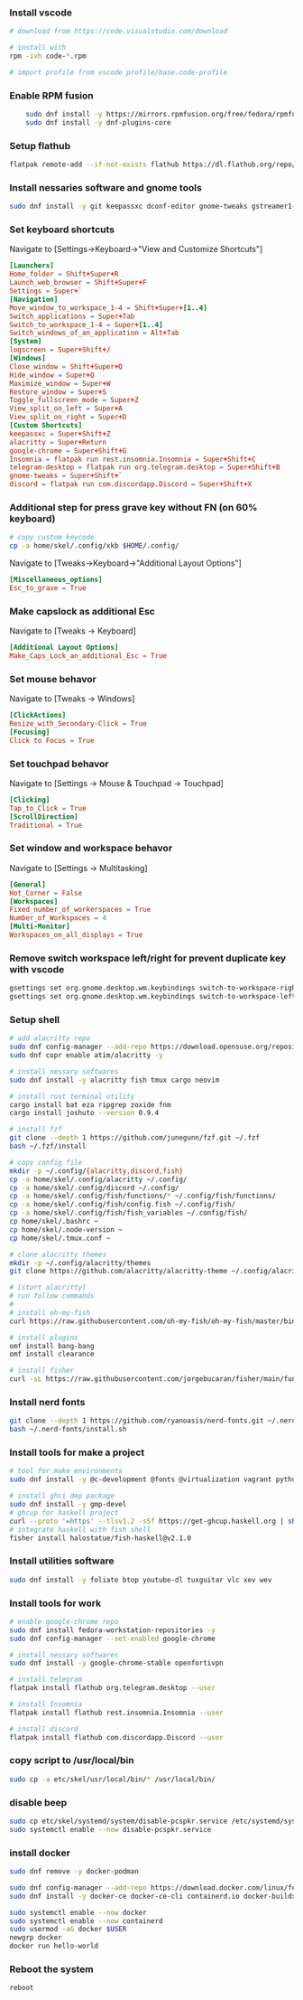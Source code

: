 ### Install vscode
```bash
# download from https://code.visualstudio.com/download

# install with 
rpm -ivh code-*.rpm

# import profile from vscode_profile/base.code-profile
```

### Enable RPM fusion
```bash
	sudo dnf install -y https://mirrors.rpmfusion.org/free/fedora/rpmfusion-free-release-$(rpm -E %fedora).noarch.rpm https://mirrors.rpmfusion.org/nonfree/fedora/rpmfusion-nonfree-release-$(rpm -E %fedora).noarch.rpm
    sudo dnf install -y dnf-plugins-core
```

### Setup flathub
```bash
flatpak remote-add --if-not-exists flathub https://dl.flathub.org/repo/flathub.flatpakrepo --user
```

### Install nessaries software and gnome tools
```bash
sudo dnf install -y git keepassxc dconf-editor gnome-tweaks gstreamer1-plugins-bad-free-extras gstreamer1-plugin-openh264
```

### Set keyboard shortcuts
Navigate to [Settings->Keyboard->"View and Customize Shortcuts"]
```toml
[Launchers]
Home_folder = Shift+Super+R
Launch_web_browser = Shift+Super+F
Settings = Super+`
[Navigation]
Move_window_to_workspace_1-4 = Shift+Super+[1..4]
Switch_applications = Super+Tab
Switch_to_workspace_1-4 = Super+[1..4]
Switch_windows_of_an_application = Alt+Tab
[System]
logscreen = Super+Shift+/
[Windows]
Close_window = Shift+Super+Q
Hide_window = Super+Q
Maximize_window = Super+W
Restore_window = Super+S
Toggle_fullscreen_mode = Super+Z
View_split_on_left = Super+A
View_split_on_right = Super+D
[Custom Shortcuts]
keepassxc = Super+Shift+Z
alacritty = Super+Return
google-chrome = Super+Shift+G
Insomnia = flatpak run rest.insomnia.Insomnia = Super+Shift+C
telegram-desktop = flatpak run org.telegram.desktop = Super+Shift+B
gnome-tweaks = Super+Shift+`
discord = flatpak run com.discordapp.Discord = Super+Shift+X
```

### Additional step for press grave key without FN (on 60% keyboard)
```bash
# copy custom keycode
cp -a home/skel/.config/xkb $HOME/.config/
```
Navigate to [Tweaks->Keyboard->"Additional Layout Options"]
```toml
[Miscellaneous_options]
Esc_to_grave = True
```

### Make capslock as additional Esc
Navigate to [Tweaks -> Keyboard]
```toml
[Additional Layout Options]
Make_Caps_Lock_an_additional_Esc = True
```

### Set mouse behavor
Navigate to [Tweaks -> Windows]
```toml
[ClickActions]
Resize_with_Secondary-Click = True
[Focusing]
Click to Focus = True
```

### Set touchpad behavor
Navigate to 
[Settings -> Mouse & Touchpad -> Touchpad]
```toml
[Clicking]
Tap_to_Click = True
[ScrollDirection]
Traditional = True
```

### Set window and workspace behavor
Navigate to [Settings -> Multitasking]
```toml
[General]
Hot_Corner = False
[Workspaces]
Fixed_number_of_workerspaces = True
Number_of_Workspaces = 4
[Multi-Monitor]
Workspaces_on_all_displays = True
```

### Remove switch workspace left/right for prevent duplicate key with vscode
```bash
gsettings set org.gnome.desktop.wm.keybindings switch-to-workspace-right "['']"
gsettings set org.gnome.desktop.wm.keybindings switch-to-workspace-left "['']"
```

### Setup shell
```bash
# add alacritty repo
sudo dnf config-manager --add-repo https://download.opensuse.org/repositories/shells:fish/Fedora_39/shells:fish.repo
sudo dnf copr enable atim/alacritty -y

# install nessary softwares 
sudo dnf install -y alacritty fish tmux cargo neovim

# install rust terminal utility
cargo install bat eza ripgrep zoxide fnm
cargo install joshuto --version 0.9.4

# install fzf
git clone --depth 1 https://github.com/junegunn/fzf.git ~/.fzf
bash ~/.fzf/install

# copy config file
mkdir -p ~/.config/{alacritty,discord,fish}
cp -a home/skel/.config/alacritty ~/.config/
cp -a home/skel/.config/discord ~/.config/
cp -a home/skel/.config/fish/functions/* ~/.config/fish/functions/
cp -a home/skel/.config/fish/config.fish ~/.config/fish/
cp -a home/skel/.config/fish/fish_variables ~/.config/fish/
cp home/skel/.bashrc ~
cp home/skel/.node-version ~
cp home/skel/.tmux.conf ~

# clone alacritty themes
mkdir -p ~/.config/alacritty/themes
git clone https://github.com/alacritty/alacritty-theme ~/.config/alacritty/themes

# [start alacritty]
# run follow commands
#
# install oh-my-fish
curl https://raw.githubusercontent.com/oh-my-fish/oh-my-fish/master/bin/install | fish

# install plugins
omf install bang-bang
omf install clearance

# install fisher
curl -sL https://raw.githubusercontent.com/jorgebucaran/fisher/main/functions/fisher.fish | source && fisher install jorgebucaran/fisher
```

### Install nerd fonts
```bash
git clone --depth 1 https://github.com/ryanoasis/nerd-fonts.git ~/.nerd-fonts
bash ~/.nerd-fonts/install.sh
```

### Install tools for make a project
```bash
# tool for make environments
sudo dnf install -y @c-development @fonts @virtualization vagrant python3-pip python3-devel

# install ghci dep package
sudo dnf install -y gmp-devel
# ghcup for haskell project
curl --proto '=https' --tlsv1.2 -sSf https://get-ghcup.haskell.org | sh
# integrate haskell with fish shell
fisher install halostatue/fish-haskell@v2.1.0
```

### Install utilities software
```bash
sudo dnf install -y foliate btop youtube-dl tuxguitar vlc xev wev
```

### Install tools for work
```bash
# enable google-chrome repo
sudo dnf install fedora-workstation-repositories -y
sudo dnf config-manager --set-enabled google-chrome

# install nessary softwares
sudo dnf install -y google-chrome-stable openfortivpn

# install telegram
flatpak install flathub org.telegram.desktop --user

# install Insomnia
flatpak install flathub rest.insomnia.Insomnia --user

# install discord
flatpak install flathub com.discordapp.Discord --user
```

### copy script to /usr/local/bin
```bash
sudo cp -a etc/skel/usr/local/bin/* /usr/local/bin/
```

### disable beep
```bash
sudo cp etc/skel/systemd/system/disable-pcspkr.service /etc/systemd/system/disable-pcspkr.service
sudo systemctl enable --now disable-pcspkr.service
```

### install docker
```bash
sudo dnf remove -y docker-podman

sudo dnf config-manager --add-repo https://download.docker.com/linux/fedora/docker-ce.repo
sudo dnf install -y docker-ce docker-ce-cli containerd.io docker-buildx-plugin docker-compose-plugin

sudo systemctl enable --now docker
sudo systemctl enable --now containerd
sudo usermod -aG docker $USER
newgrp docker
docker run hello-world
```

### Reboot the system
```bash
reboot
```